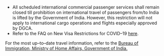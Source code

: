 - All scheduled international commercial passenger services shall remain closed till prohibition on international travel of passengers from/to India is lifted by the Government of India. However, this restriction will not apply to international cargo operations and flights especially approved by DGCA.
- Refer to the FAQ on New Visa Restrictions for COVID–19 [here](https://boi.gov.in/sites/default/files/u4/faq-covid19.pdf). 

For the most up–to–date travel information, refer to the [Bureau of Immigration, Ministry of Home Affairs, Government of India.](https://boi.gov.in/content/advisory-travel-and-visa-restrictions-related-covid-19-1) 
